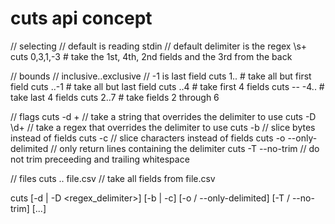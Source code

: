 # cuts api concept

// selecting
// default is reading stdin
// default delimiter is the regex \s+
cuts 0,3,1,-3 # take the 1st, 4th, 2nd fields and the 3rd from the back

// bounds
// inclusive..exclusive
// -1 is last field
cuts 1.. # take all but first field
cuts ..-1 # take all but last field
cuts ..4 # take first 4 fields
cuts -- -4.. # take last 4 fields
cuts 2..7 # take fields 2 through 6

// flags
cuts -d + // take a string that overrides the delimiter to use
cuts -D \d+ // take a regex that overrides the delimiter to use
cuts -b // slice bytes instead of fields
cuts -c // slice characters instead of fields
cuts -o --only-delimited // only return lines containing the delimiter
cuts -T --no-trim // do not trim preceeding and trailing whitespace

// files
cuts .. file.csv // take all fields from file.csv

cuts [-d <delimiter> | -D <regex_delimiter>] [-b | -c] [-o / --only-delimited] [-T / --no-trim] <selection> [<path>...]
